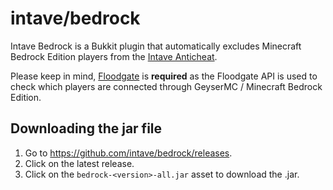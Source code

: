 # intave/bedrock

Intave Bedrock is a Bukkit plugin that automatically excludes Minecraft Bedrock Edition players from the [Intave Anticheat](https://intave.de).<br>

Please keep in mind, [Floodgate](https://ci.opencollab.dev/job/GeyserMC/job/Floodgate/job/master/) is **required** as
the Floodgate API is used to check which players are connected through GeyserMC / Minecraft Bedrock Edition.

## Downloading the jar file

1. Go to https://github.com/intave/bedrock/releases.
2. Click on the latest release.
3. Click on the `bedrock-<version>-all.jar` asset to download the .jar.
